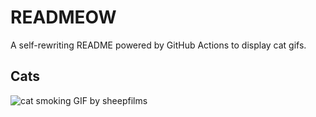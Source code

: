 # READMEOW

A self-rewriting README powered by GitHub Actions to display cat gifs.

## Cats

![cat smoking GIF by sheepfilms](https://media1.giphy.com/media/l0ExdMHUDKteztyfe/200.gif?cid=9acd02damvcwie3hfci8wgrct9r97xdwaz4s27dc54dn0y2e&ep=v1_gifs_search&rid=200.gif&ct=g)
